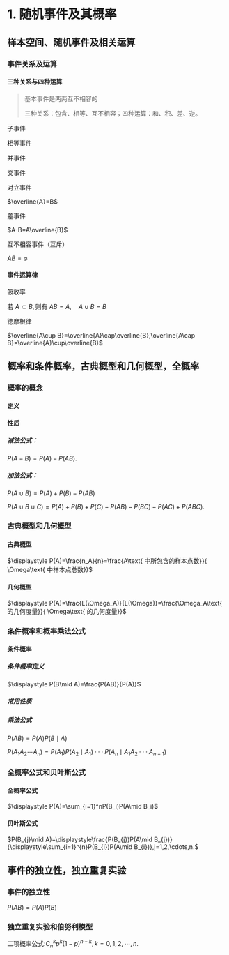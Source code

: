 # 1. 随机事件及其概率

## 样本空间、随机事件及相关运算

### 事件关系及运算

#### 三种关系与四种运算

> 基本事件是两两互不相容的
>
> 三种关系：包含、相等、互不相容；四种运算：和、积、差、逆。

子事件

相等事件

并事件

交事件

对立事件

$\overline{A}=B$

差事件

$A-B=A\overline{B}$

互不相容事件（互斥）

$AB=\varnothing$

#### 事件运算律

吸收率

$\text{若 }A\subset B,\text{则有 }AB=A,\quad A\cup B=B$

徳摩根律

$\overline{A\cup B}=\overline{A}\cap\overline{B},\overline{A\cap B}=\overline{A}\cup\overline{B}$

## 概率和条件概率，古典概型和几何概型，全概率

### 概率的概念

#### 定义

#### 性质

##### 减法公式：

$P(A-B)=P(A)-P(AB).$

##### 加法公式：

$P(A\cup B)=P(A)+P(B)-P(AB)$

$P(A\cup B\cup C)=P(A)+P(B)+P(C)-P(AB)-P(BC)-P(AC)+P(ABC).$

### 古典概型和几何概型

#### 古典概型

$\displaystyle P(A)=\frac{n_A}{n}=\frac{A\text{ 中所包含的样本点数}}{ \Omega\text{ 中样本点总数}}$

#### 几何概型

$\displaystyle P(A)=\frac{L(\Omega_A)}{L(\Omega)}=\frac{\Omega_A\text{ 的几何度量}}{ \Omega\text{ 的几何度量}}$

### 条件概率和概率乘法公式

#### 条件概率

##### 条件概率定义

$\displaystyle P(B\mid A)=\frac{P(AB)}{P(A)}$

##### 常用性质

##### 乘法公式

$P(AB)=P(A)P(B\mid A)$

$P(A_{1}A_{2}\cdots A_{n})=P(A_{1})P(A_{2}\mid A_{1})\cdotp\cdotp\cdotp P(A_{n}\mid A_{1}A_{2}\cdotp\cdotp\cdotp A_{n-1})$

### 全概率公式和贝叶斯公式

#### 全概率公式

$\displaystyle P(A)=\sum_{i=1}^nP(B_i)P(A\mid B_i)$

#### 贝叶斯公式

$P(B_{j}\mid A)=\displaystyle\frac{P(B_{j})P(A\mid B_{j})}{\displaystyle\sum_{i=1}^{n}P(B_{i})P(A\mid B_{i})},j=1,2,\cdots,n.$

## 事件的独立性，独立重复实验

### 事件的独立性

$P(AB)=P(A)P(B)$

### 独立重复实验和伯努利模型

$\text{二项概率公式:}C_n^kp^k(1-p)^{n-k},k=0,1,2,\cdots,n.$


